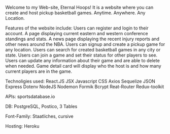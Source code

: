 Welcome to my Web-site, Eternal Hoops!
It is a website where you can create and host pickup basketball games.
Anytime. Anywhere. Any Location.

Features of the website include:
Users can register and login to their account.
A page displaying current eastern and western conference standings and stats.
A news page displaying the recent injury reports and other news around the NBA.
Users can signup and create a pickup game for any location.
Users can search for created basketball games in any city or state.
Users can join a game and set their status for other players to see.
Users can update any information about their game and are able to delete when needed.
Game detail card will display who the host is and how many current players are in the game.

Technoligies used:
React.JS
JSX
Javascript
CSS
Axios
Sequelize
JSON
Express
Dotenv
NodeJS
Nodemon
Formik
Bcrypt
Reat-Router
Redux-toolkit

APIs:
sportsdatabase.io

DB:
PostgreSQL,
Postico,
3 Tables

Font-Family:
Staatliches, cursive

Hosting:
Heroku
